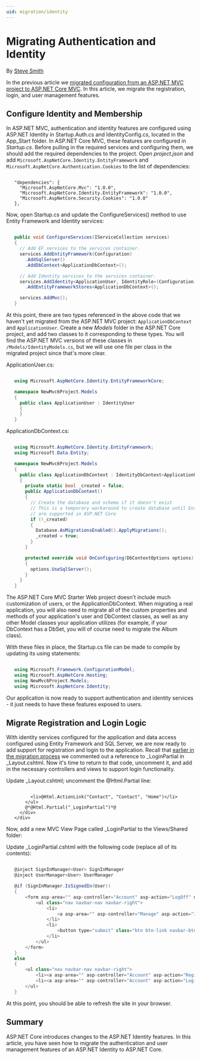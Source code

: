 ```yaml
---
uid: migration/identity
---
```

<a name=migration-identity></a>

# Migrating Authentication and Identity

By [Steve Smith](http://ardalis.com)

In the previous article we [migrated configuration from an ASP.NET MVC project to ASP.NET Core MVC](configuration.md). In this article, we migrate the registration, login, and user management features.

## Configure Identity and Membership

In ASP.NET MVC, authentication and identity features are configured using ASP.NET Identity in Startup.Auth.cs and IdentityConfig.cs, located in the App_Start folder. In ASP.NET Core MVC, these features are configured in *Startup.cs*. Before pulling in the required services and configuring them, we should add the required dependencies to the project. Open *project.json* and add `Microsoft.AspNetCore.Identity.EntityFramework` and `Microsoft.AspNetCore.Authentication.Cookies` to the list of dependencies:

<!-- literal_block {"ids": [], "linenos": false, "xml:space": "preserve", "language": "none"} -->

````none

   "dependencies": {
     "Microsoft.AspNetCore.Mvc": "1.0.0",
     "Microsoft.AspNetCore.Identity.EntityFramework": "1.0.0",
     "Microsoft.AspNetCore.Security.Cookies": "1.0.0"
   },
   ````

Now, open Startup.cs and update the ConfigureServices() method to use Entity Framework and Identity services:

<!-- literal_block {"ids": [], "linenos": false, "xml:space": "preserve", "language": "c#"} -->

````c#

   public void ConfigureServices(IServiceCollection services)
   {
     // Add EF services to the services container.
     services.AddEntityFramework(Configuration)
       .AddSqlServer()
       .AddDbContext<ApplicationDbContext>();

     // Add Identity services to the services container.
     services.AddIdentity<ApplicationUser, IdentityRole>(Configuration)
       .AddEntityFrameworkStores<ApplicationDbContext>();

     services.AddMvc();
   }
   ````

At this point, there are two types referenced in the above code that we haven't yet migrated from the ASP.NET MVC project: `ApplicationDbContext` and `ApplicationUser`. Create a new *Models* folder in the ASP.NET Core project, and add two classes to it corresponding to these types. You will find the ASP.NET MVC versions of these classes in `/Models/IdentityModels.cs`, but we will use one file per class in the migrated project since that's more clear.

ApplicationUser.cs:

<!-- literal_block {"ids": [], "linenos": false, "xml:space": "preserve", "language": "c#"} -->

````c#

   using Microsoft.AspNetCore.Identity.EntityFrameworkCore;

   namespace NewMvc6Project.Models
   {
     public class ApplicationUser : IdentityUser
     {
     }
   }
   ````

ApplicationDbContext.cs:

<!-- literal_block {"ids": [], "linenos": false, "xml:space": "preserve", "language": "c#"} -->

````c#

   using Microsoft.AspNetCore.Identity.EntityFramework;
   using Microsoft.Data.Entity;

   namespace NewMvc6Project.Models
   {
     public class ApplicationDbContext : IdentityDbContext<ApplicationUser>
     {
       private static bool _created = false;
       public ApplicationDbContext()
       {
         // Create the database and schema if it doesn't exist
         // This is a temporary workaround to create database until Entity Framework database migrations
         // are supported in ASP.NET Core
         if (!_created)
         {
           Database.AsMigrationsEnabled().ApplyMigrations();
           _created = true;
         }
       }

       protected override void OnConfiguring(DbContextOptions options)
       {
         options.UseSqlServer();
       }
     }
   }
   ````

The ASP.NET Core MVC Starter Web project doesn't include much customization of users, or the ApplicationDbContext. When migrating a real application, you will also need to migrate all of the custom properties and methods of your application's user and DbContext classes, as well as any other Model classes your application utilizes (for example, if your DbContext has a DbSet<Album>, you will of course need to migrate the Album class).

With these files in place, the Startup.cs file can be made to compile by updating its using statements:

<!-- literal_block {"ids": [], "linenos": false, "xml:space": "preserve", "language": "c#"} -->

````c#

   using Microsoft.Framework.ConfigurationModel;
   using Microsoft.AspNetCore.Hosting;
   using NewMvc6Project.Models;
   using Microsoft.AspNetCore.Identity;
   ````

Our application is now ready to support authentication and identity services - it just needs to have these features exposed to users.

## Migrate Registration and Login Logic

With identity services configured for the application and data access configured using Entity Framework and SQL Server, we are now ready to add support for registration and login to the application. Recall that [earlier in the migration process](mvc.md#migrate-layout-file.md) we commented out a reference to _LoginPartial in _Layout.cshtml. Now it's time to return to that code, uncomment it, and add in the necessary controllers and views to support login functionality.

Update _Layout.cshtml; uncomment the @Html.Partial line:

<!-- literal_block {"ids": [], "linenos": false, "xml:space": "preserve", "language": "none"} -->

````none

         <li>@Html.ActionLink("Contact", "Contact", "Home")</li>
       </ul>
       @*@Html.Partial("_LoginPartial")*@
     </div>
   </div>
   ````

Now, add a new MVC View Page called _LoginPartial to the Views/Shared folder:

Update _LoginPartial.cshtml with the following code (replace all of its contents):

<!-- literal_block {"ids": [], "linenos": false, "xml:space": "preserve", "language": "c#"} -->

````c#

   @inject SignInManager<User> SignInManager
   @inject UserManager<User> UserManager

   @if (SignInManager.IsSignedIn(User))
   {
       <form asp-area="" asp-controller="Account" asp-action="LogOff" method="post" id="logoutForm" class="navbar-right">
           <ul class="nav navbar-nav navbar-right">
               <li>
                   <a asp-area="" asp-controller="Manage" asp-action="Index" title="Manage">Hello @UserManager.GetUserName(User)!</a>
               </li>
               <li>
                   <button type="submit" class="btn btn-link navbar-btn navbar-link">Log off</button>
               </li>
           </ul>
       </form>
   }
   else
   {
       <ul class="nav navbar-nav navbar-right">
           <li><a asp-area="" asp-controller="Account" asp-action="Register">Register</a></li>
           <li><a asp-area="" asp-controller="Account" asp-action="Login">Log in</a></li>
       </ul>
   }
   ````

At this point, you should be able to refresh the site in your browser.

## Summary

ASP.NET Core introduces changes to the ASP.NET Identity features. In this article, you have seen how to migrate the authentication and user management features of an ASP.NET Identity to ASP.NET Core.
